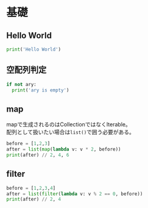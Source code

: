 # 基礎

## Hello World

```python
print('Hello World')
```

## 空配列判定

```python
if not ary:
  print('ary is empty')
```

## map

mapで生成されるのはCollectionではなくIterable。  
配列として扱いたい場合は`list()`で囲う必要がある。

```python
before = [1,2,3]
after = list(map(lambda v: v * 2, before))
print(after) // 2, 4, 6
```

## filter

```python
before = [1,2,3,4]
after = list(filter(lambda v: v % 2 == 0, before))
print(after) // 2, 4
```

